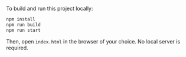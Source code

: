 To build and run this project locally:

```sh
npm install
npm run build
npm run start
```

Then, open `index.html` in the browser of your choice. No local server is required.
